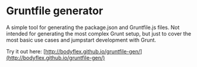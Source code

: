 Gruntfile generator
=============

A simple tool for generating the package.json and Gruntfile.js files. Not intended for generating the most complex Grunt setup, but just to cover the most basic use cases and jumpstart development with Grunt.

Try it out here: [http://bodyflex.github.io/gruntfile-gen/](http://bodyflex.github.io/gruntfile-gen/)